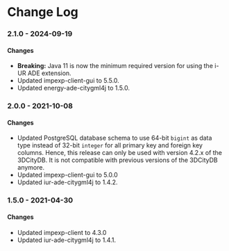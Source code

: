 Change Log
==========

### 2.1.0 - 2024-09-19

#### Changes
* **Breaking:** Java 11 is now the minimum required version for using the i-UR ADE extension.
* Updated impexp-client-gui to 5.5.0.
* Updated energy-ade-citygml4j to 1.5.0.

### 2.0.0 - 2021-10-08

#### Changes
* Updated PostgreSQL database schema to use 64-bit `bigint` as data type instead of 32-bit `integer` for all
  primary key and foreign key columns. Hence, this release can only be used with version 4.2.x of the 3DCityDB.
  It is not compatible with previous versions of the 3DCityDB anymore.
* Updated impexp-client-gui to 5.0.0
* Updated iur-ade-citygml4j to 1.4.2.

### 1.5.0 - 2021-04-30

#### Changes
* Updated impexp-client to 4.3.0
* Updated iur-ade-citygml4j to 1.4.1.